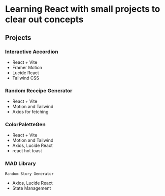 # Learning React with small projects to clear out concepts


  ## **Projects**
  
  ### Interactive Accordion
  - React + Vite
  - Framer Motion
  - Lucide React
  - Tailwind CSS

  ### Random Receipe Generator
  - React + Vite
  - Motion and Tailwind
  - Axios for fetching

  ### ColorPaletteGen
  - React + Vite
  - Motion and Tailwind
  - Axios, Lucide React
  - react hot toast

  ### MAD Library
    Random Story Generator
  - Axios, Lucide React
  - State Management
